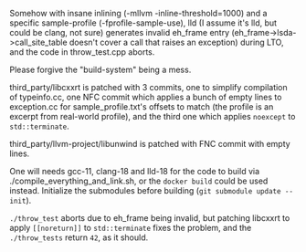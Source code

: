 Somehow with insane inlining (-mllvm -inline-threshold=1000) and a specific sample-profile (-fprofile-sample-use),
lld (I assume it's lld, but could be clang, not sure) generates invalid eh_frame entry (eh_frame->lsda->call_site_table
doesn't cover a call that raises an exception) during LTO, and the code in throw_test.cpp aborts.

Please forgive the "build-system" being a mess.

third_party/libcxxrt is patched with 3 commits, one to simplify compilation of typeinfo.cc,
one NFC commit which applies a bunch of empty lines to exception.cc for sample_profile.txt's offsets
to match (the profile is an excerpt from real-world profile), and the third one which applies
`noexcept` to `std::terminate`.

third_party/llvm-project/libunwind is patched with FNC commit with empty lines.

One will needs gcc-11, clang-18 and lld-18 for the code to build via ./compile_everything_and_link.sh,
or the `docker build` could be used instead.
Initialize the submodules before building (`git submodule update --init`).

`./throw_test` aborts due to eh_frame being invalid, but patching libcxxrt to apply `[[noreturn]]` to 
`std::terminate` fixes the problem, and the `./throw_tests` return `42`, as it should.
